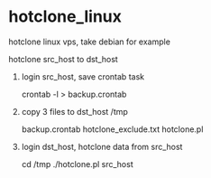 # hotclone_linux

hotclone linux vps, take debian for example

hotclone src_host to dst_host

1) login src_host, save crontab task

    crontab -l > backup.crontab

2) copy 3 files to dst_host /tmp

    backup.crontab hotclone_exclude.txt  hotclone.pl

3) login dst_host, hotclone data from src_host
    
    cd /tmp
    ./hotclone.pl src_host
